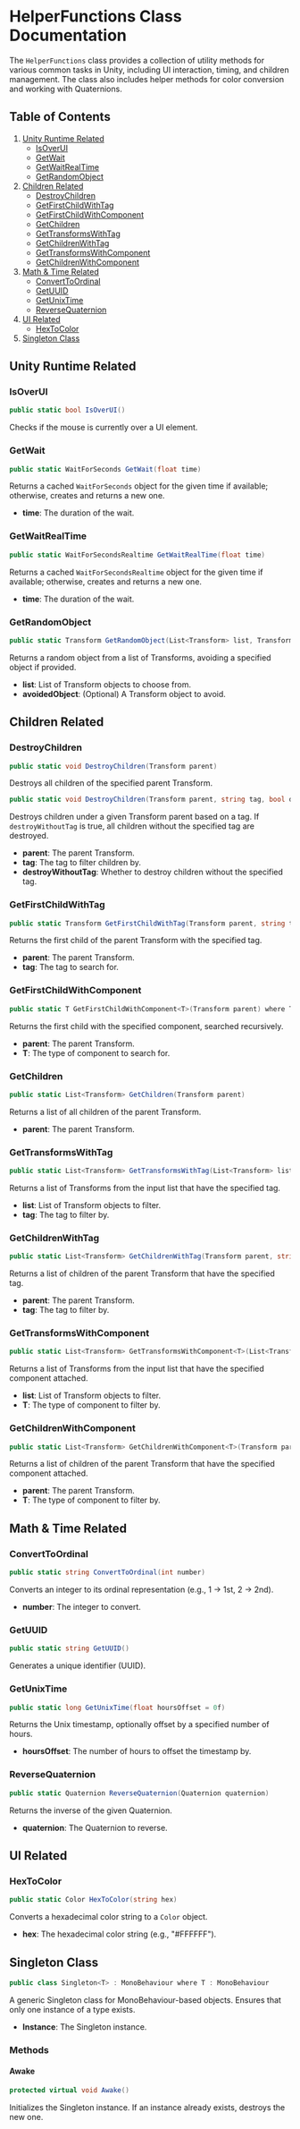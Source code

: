 
# HelperFunctions Class Documentation

The `HelperFunctions` class provides a collection of utility methods for various common tasks in Unity, including UI interaction, timing, and children management. The class also includes helper methods for color conversion and working with Quaternions.

## Table of Contents
1. [Unity Runtime Related](#unity-runtime-related)
   - [IsOverUI](#isoverui)
   - [GetWait](#getwait)
   - [GetWaitRealTime](#getwaitrealtime)
   - [GetRandomObject](#getrandomobject)
2. [Children Related](#children-related)
   - [DestroyChildren](#destroychildren)
   - [GetFirstChildWithTag](#getfirstchildwithtag)
   - [GetFirstChildWithComponent](#getfirstchildwithcomponent)
   - [GetChildren](#getchildren)
   - [GetTransformsWithTag](#gettransformswithtag)
   - [GetChildrenWithTag](#getchildrenwithtag)
   - [GetTransformsWithComponent](#gettransformswithcomponent)
   - [GetChildrenWithComponent](#getchildrenwithcomponent)
3. [Math & Time Related](#math--time-related)
   - [ConvertToOrdinal](#converttoordinal)
   - [GetUUID](#getuuid)
   - [GetUnixTime](#getunixtime)
   - [ReverseQuaternion](#reversequaternion)
4. [UI Related](#ui-related)
   - [HexToColor](#hextocolor)
5. [Singleton Class](#singleton-class)

## Unity Runtime Related

### IsOverUI

```csharp
public static bool IsOverUI()
```

Checks if the mouse is currently over a UI element.

### GetWait

```csharp
public static WaitForSeconds GetWait(float time)
```

Returns a cached `WaitForSeconds` object for the given time if available; otherwise, creates and returns a new one.

- **time**: The duration of the wait.

### GetWaitRealTime

```csharp
public static WaitForSecondsRealtime GetWaitRealTime(float time)
```

Returns a cached `WaitForSecondsRealtime` object for the given time if available; otherwise, creates and returns a new one.

- **time**: The duration of the wait.

### GetRandomObject

```csharp
public static Transform GetRandomObject(List<Transform> list, Transform avoidedObject = null)
```

Returns a random object from a list of Transforms, avoiding a specified object if provided.

- **list**: List of Transform objects to choose from.
- **avoidedObject**: (Optional) A Transform object to avoid.

## Children Related

### DestroyChildren

```csharp
public static void DestroyChildren(Transform parent)
```

Destroys all children of the specified parent Transform.

```csharp
public static void DestroyChildren(Transform parent, string tag, bool destroyWithoutTag = false)
```

Destroys children under a given Transform parent based on a tag. If `destroyWithoutTag` is true, all children without the specified tag are destroyed.

- **parent**: The parent Transform.
- **tag**: The tag to filter children by.
- **destroyWithoutTag**: Whether to destroy children without the specified tag.

### GetFirstChildWithTag

```csharp
public static Transform GetFirstChildWithTag(Transform parent, string tag)
```

Returns the first child of the parent Transform with the specified tag.

- **parent**: The parent Transform.
- **tag**: The tag to search for.

### GetFirstChildWithComponent

```csharp
public static T GetFirstChildWithComponent<T>(Transform parent) where T : Component
```

Returns the first child with the specified component, searched recursively.

- **parent**: The parent Transform.
- **T**: The type of component to search for.

### GetChildren

```csharp
public static List<Transform> GetChildren(Transform parent)
```

Returns a list of all children of the parent Transform.

- **parent**: The parent Transform.

### GetTransformsWithTag

```csharp
public static List<Transform> GetTransformsWithTag(List<Transform> list, string tag)
```

Returns a list of Transforms from the input list that have the specified tag.

- **list**: List of Transform objects to filter.
- **tag**: The tag to filter by.

### GetChildrenWithTag

```csharp
public static List<Transform> GetChildrenWithTag(Transform parent, string tag)
```

Returns a list of children of the parent Transform that have the specified tag.

- **parent**: The parent Transform.
- **tag**: The tag to filter by.

### GetTransformsWithComponent

```csharp
public static List<Transform> GetTransformsWithComponent<T>(List<Transform> list) where T : Component
```

Returns a list of Transforms from the input list that have the specified component attached.

- **list**: List of Transform objects to filter.
- **T**: The type of component to filter by.

### GetChildrenWithComponent

```csharp
public static List<Transform> GetChildrenWithComponent<T>(Transform parent) where T : Component
```

Returns a list of children of the parent Transform that have the specified component attached.

- **parent**: The parent Transform.
- **T**: The type of component to filter by.

## Math & Time Related

### ConvertToOrdinal

```csharp
public static string ConvertToOrdinal(int number)
```

Converts an integer to its ordinal representation (e.g., 1 -> 1st, 2 -> 2nd).

- **number**: The integer to convert.

### GetUUID

```csharp
public static string GetUUID()
```

Generates a unique identifier (UUID).

### GetUnixTime

```csharp
public static long GetUnixTime(float hoursOffset = 0f)
```

Returns the Unix timestamp, optionally offset by a specified number of hours.

- **hoursOffset**: The number of hours to offset the timestamp by.

### ReverseQuaternion

```csharp
public static Quaternion ReverseQuaternion(Quaternion quaternion)
```

Returns the inverse of the given Quaternion.

- **quaternion**: The Quaternion to reverse.

## UI Related

### HexToColor

```csharp
public static Color HexToColor(string hex)
```

Converts a hexadecimal color string to a `Color` object.

- **hex**: The hexadecimal color string (e.g., "#FFFFFF").

## Singleton Class

```csharp
public class Singleton<T> : MonoBehaviour where T : MonoBehaviour
```

A generic Singleton class for MonoBehaviour-based objects. Ensures that only one instance of a type exists.

- **Instance**: The Singleton instance.

### Methods

#### Awake

```csharp
protected virtual void Awake()
```

Initializes the Singleton instance. If an instance already exists, destroys the new one.
